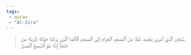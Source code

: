 ```yaml
---
tags: 
 - quran 
 - "Al-Isra"
---
```


> سُبۡحَٰنَ ٱلَّذِيٓ أَسۡرَىٰ بِعَبۡدِهِۦ لَيۡلٗا مِّنَ ٱلۡمَسۡجِدِ ٱلۡحَرَامِ إِلَى ٱلۡمَسۡجِدِ ٱلۡأَقۡصَا ٱلَّذِي بَٰرَكۡنَا حَوۡلَهُۥ لِنُرِيَهُۥ مِنۡ ءَايَٰتِنَآۚ إِنَّهُۥ هُوَ ٱلسَّمِيعُ ٱلۡبَصِيرُ
